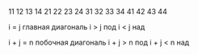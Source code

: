 11 12 13 14
21 22 23 24
31 32 33 34
41 42 43 44 

i = j главная диагональ
i > j под
i < j над

i + j = n побочная диагональ
i + j > n под
i + j < n над